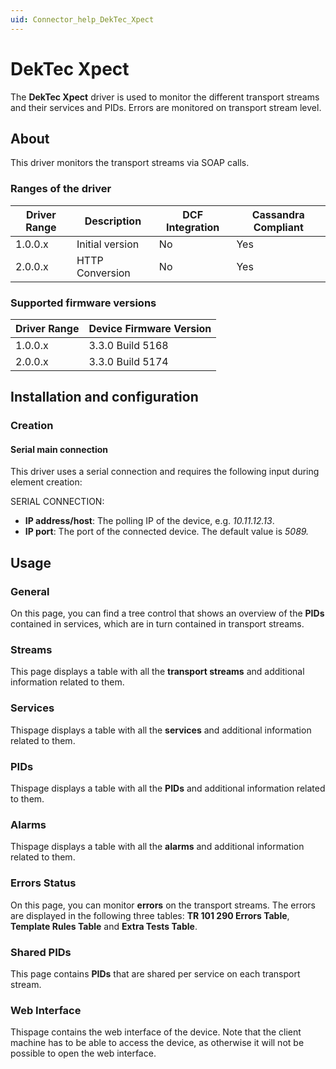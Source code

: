 ```yaml
---
uid: Connector_help_DekTec_Xpect
---
```


# DekTec Xpect

The **DekTec Xpect** driver is used to monitor the different transport streams and their services and PIDs. Errors are monitored on transport stream level.

## About

This driver monitors the transport streams via SOAP calls.

### Ranges of the driver

| **Driver Range** | **Description** | **DCF Integration** | **Cassandra Compliant** |
|------------------|-----------------|---------------------|-------------------------|
| 1.0.0.x          | Initial version | No                  | Yes                     |
| 2.0.0.x          | HTTP Conversion | No                  | Yes                     |

### Supported firmware versions

| **Driver Range** | **Device Firmware Version** |
|------------------|-----------------------------|
| 1.0.0.x          | 3.3.0 Build 5168            |
| 2.0.0.x          | 3.3.0 Build 5174            |

## Installation and configuration

### Creation

#### Serial main connection

This driver uses a serial connection and requires the following input during element creation:

SERIAL CONNECTION:

- **IP address/host**: The polling IP of the device, e.g. *10.11.12.13*.
- **IP port**: The port of the connected device. The default value is *5089.*

## Usage

### General

On this page, you can find a tree control that shows an overview of the **PIDs** contained in services, which are in turn contained in transport streams.

### Streams

This page displays a table with all the **transport streams** and additional information related to them.

### Services

Thispage displays a table with all the **services** and additional information related to them.

### PIDs

Thispage displays a table with all the **PIDs** and additional information related to them.

### Alarms

Thispage displays a table with all the **alarms** and additional information related to them.

### Errors Status

On this page, you can monitor **errors** on the transport streams. The errors are displayed in the following three tables: **TR 101 290 Errors Table**, **Template Rules Table** and **Extra Tests Table**.

### Shared PIDs

This page contains **PIDs** that are shared per service on each transport stream.

### Web Interface

Thispage contains the web interface of the device. Note that the client machine has to be able to access the device, as otherwise it will not be possible to open the web interface.
